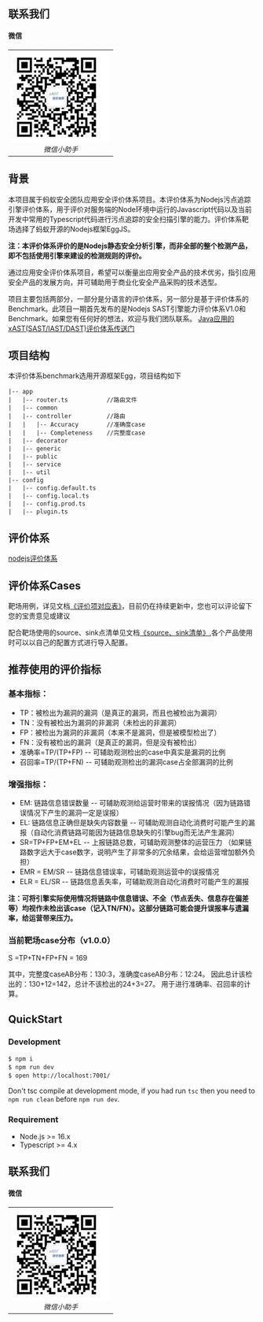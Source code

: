 ## 联系我们
#### 微信
<div align="center">
  <table>
    <tr>
      <td style="text-align: center;">
        <img src="https://github.com/alipay/ant-application-security-testing-benchmark/raw/main/floder-img/xzs.png" alt="微信小助手" width="200"/><br>
        <em>微信小助手</em>
      </td>
    </tr>
  </table>
</div>

## 背景
本项目属于蚂蚁安全团队应用安全评价体系项目。本评价体系为Nodejs污点追踪引擎评价体系，用于评价对服务端的Node环境中运行的Javascript代码以及当前开发中常用的Typescript代码进行污点追踪的安全扫描引擎的能力。评价体系靶场选择了蚂蚁开源的Nodejs框架EggJS。

**注：本评价体系评价的是Nodejs静态安全分析引擎，而非全部的整个检测产品，即不包括使用引擎来建设的检测规则的评价。**

通过应用安全评价体系项目，希望可以衡量出应用安全产品的技术优劣，指引应用安全产品的发展方向，并可辅助用于商业化安全产品采购的技术选型。

项目主要包括两部分，一部分是分语言的评价体系，另一部分是基于评价体系的Benchmark。此项目一期首先发布的是Nodejs SAST引擎能力评价体系V1.0和Benchmark。如果您有任何好的想法，欢迎与我们团队联系。
[Java应用的xAST(SAST/IAST/DAST)评价体系传送门](https://github.com/alipay/ant-application-security-testing-benchmark)

## 项目结构
本评价体系benchmark选用开源框架Egg，项目结构如下

    |-- app
    |   |-- router.ts           //路由文件
    |   |-- common
    |   |-- controller          //路由
    |   |   |-- Accuracy        //准确度case
    |   |   |-- Completeness    //完整度case
    |   |-- decorator
    |   |-- generic
    |   |-- public
    |   |-- service
    |   |-- util
    |-- config
    |   |-- config.default.ts
    |   |-- config.local.ts
    |   |-- config.prod.ts
    |   |-- plugin.ts

## 评价体系
[ nodejs评价体系 ](https://github.com/alipay/ant-application-security-testing-benchmark/blob/main/doc/sast-node%E8%AF%84%E4%BB%B7%E4%BD%93%E7%B3%BB.md)


## 评价体系Cases
靶场用例，详见文档[《评价项对应表》](https://github.com/alipay/ant-application-security-testing-benchmark-nodejs/wiki/case%E5%AF%B9%E5%BA%94%E8%A1%A8)，目前仍在持续更新中，您也可以评论留下您的宝贵意见或建议

配合靶场使用的source、sink点清单见文档[《source、sink清单》](https://github.com/alipay/ant-application-security-testing-benchmark-nodejs/wiki/%E9%9D%B6%E5%9C%BAsource%E3%80%81sink%E7%82%B9%E6%B8%85%E5%8D%95),各个产品使用时可以以自己的配置方式进行导入配置。


## 推荐使用的评价指标
### 基本指标：
* TP：被检出为漏洞的漏洞（是真正的漏洞，而且也被检出为漏洞）
* TN：没有被检出为漏洞的非漏洞（未检出的非漏洞）
* FP：被检出为漏洞的非漏洞（本来不是漏洞，但是被模型检出了）
* FN：没有被检出的漏洞（是真正的漏洞，但是没有被检出）
* 准确率=TP/(TP+FP) -- 可辅助观测检出的case中真实是漏洞的比例
* 召回率=TP/(TP+FN) -- 可辅助观测检出的漏洞case占全部漏洞的比例

### 增强指标：
* EM: 链路信息错误数量 -- 可辅助观测给运营时带来的误报情况（因为链路错误情况下产生的漏洞一定是误报）
* EL:  链路信息正确但是缺失内容数量 -- 可辅助观测自动化消费时可能产生的漏报（自动化消费链路可能因为链路信息缺失的引擎bug而无法产生漏洞）
* SR=TP+FP+EM+EL -- 上报链路总数，可辅助观测整体的运营压力 （如果链路数字远大于case数字，说明产生了非常多的冗余结果，会给运营增加额外负担）
* EMR = EM/SR -- 链路信息错误率，可辅助观测运营中的误报情况
* ELR = EL/SR -- 链路信息丢失率，可辅助观测自动化消费时可能产生的漏报

**注：可将引擎实际使用情况将链路中信息错误、不全（节点丢失、信息存在偏差等）均视作未检出该case（记入TN/FN）。这部分链路可能会提升误报率与遗漏率，给运营带来压力。**

### 当前靶场case分布（v1.0.0）

S =TP+TN+FP+FN = 169

其中，完整度caseAB分布：130:3，准确度caseAB分布：12:24。 因此总计该检出的：130+12=142，总计不该检出的24+3=27。 用于进行准确率、召回率的计算。

## QuickStart

### Development

```bash
$ npm i
$ npm run dev
$ open http://localhost:7001/
```

Don't tsc compile at development mode, if you had run `tsc` then you need to `npm run clean` before `npm run dev`.

### Requirement

- Node.js >= 16.x
- Typescript >= 4.x


## 联系我们
#### 微信
<div align="center">
  <table>
    <tr>
      <td style="text-align: center;">
        <img src="https://github.com/alipay/ant-application-security-testing-benchmark/raw/main/floder-img/xzs.png" alt="微信小助手" width="200"/><br>
        <em>微信小助手</em>
      </td>
    </tr>
  </table>
</div>

